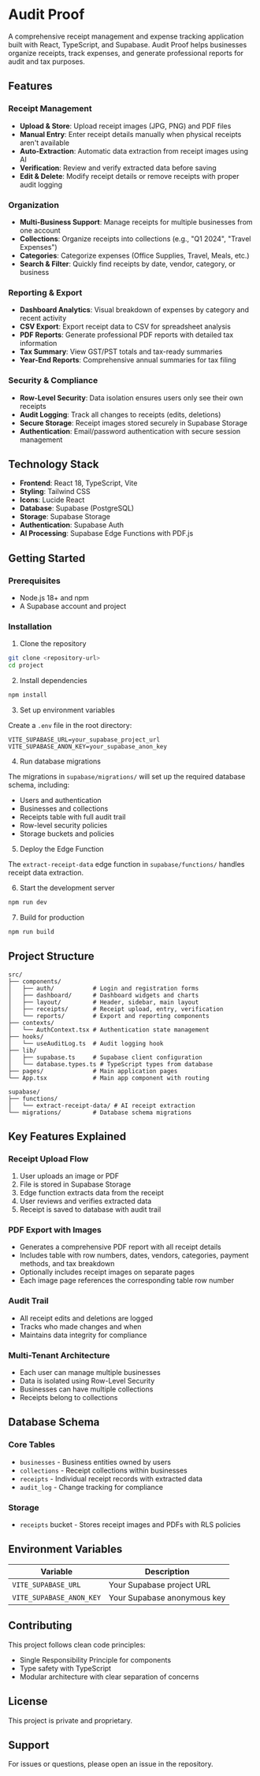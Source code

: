 # Audit Proof

A comprehensive receipt management and expense tracking application built with React, TypeScript, and Supabase. Audit Proof helps businesses organize receipts, track expenses, and generate professional reports for audit and tax purposes.

## Features

### Receipt Management
- **Upload & Store**: Upload receipt images (JPG, PNG) and PDF files
- **Manual Entry**: Enter receipt details manually when physical receipts aren't available
- **Auto-Extraction**: Automatic data extraction from receipt images using AI
- **Verification**: Review and verify extracted data before saving
- **Edit & Delete**: Modify receipt details or remove receipts with proper audit logging

### Organization
- **Multi-Business Support**: Manage receipts for multiple businesses from one account
- **Collections**: Organize receipts into collections (e.g., "Q1 2024", "Travel Expenses")
- **Categories**: Categorize expenses (Office Supplies, Travel, Meals, etc.)
- **Search & Filter**: Quickly find receipts by date, vendor, category, or business

### Reporting & Export
- **Dashboard Analytics**: Visual breakdown of expenses by category and recent activity
- **CSV Export**: Export receipt data to CSV for spreadsheet analysis
- **PDF Reports**: Generate professional PDF reports with detailed tax information
- **Tax Summary**: View GST/PST totals and tax-ready summaries
- **Year-End Reports**: Comprehensive annual summaries for tax filing

### Security & Compliance
- **Row-Level Security**: Data isolation ensures users only see their own receipts
- **Audit Logging**: Track all changes to receipts (edits, deletions)
- **Secure Storage**: Receipt images stored securely in Supabase Storage
- **Authentication**: Email/password authentication with secure session management

## Technology Stack

- **Frontend**: React 18, TypeScript, Vite
- **Styling**: Tailwind CSS
- **Icons**: Lucide React
- **Database**: Supabase (PostgreSQL)
- **Storage**: Supabase Storage
- **Authentication**: Supabase Auth
- **AI Processing**: Supabase Edge Functions with PDF.js

## Getting Started

### Prerequisites
- Node.js 18+ and npm
- A Supabase account and project

### Installation

1. Clone the repository
```bash
git clone <repository-url>
cd project
```

2. Install dependencies
```bash
npm install
```

3. Set up environment variables

Create a `.env` file in the root directory:
```
VITE_SUPABASE_URL=your_supabase_project_url
VITE_SUPABASE_ANON_KEY=your_supabase_anon_key
```

4. Run database migrations

The migrations in `supabase/migrations/` will set up the required database schema, including:
- Users and authentication
- Businesses and collections
- Receipts table with full audit trail
- Row-level security policies
- Storage buckets and policies

5. Deploy the Edge Function

The `extract-receipt-data` edge function in `supabase/functions/` handles receipt data extraction.

6. Start the development server
```bash
npm run dev
```

7. Build for production
```bash
npm run build
```

## Project Structure

```
src/
├── components/
│   ├── auth/           # Login and registration forms
│   ├── dashboard/      # Dashboard widgets and charts
│   ├── layout/         # Header, sidebar, main layout
│   ├── receipts/       # Receipt upload, entry, verification
│   └── reports/        # Export and reporting components
├── contexts/
│   └── AuthContext.tsx # Authentication state management
├── hooks/
│   └── useAuditLog.ts  # Audit logging hook
├── lib/
│   ├── supabase.ts     # Supabase client configuration
│   └── database.types.ts # TypeScript types from database
├── pages/              # Main application pages
└── App.tsx             # Main app component with routing

supabase/
├── functions/
│   └── extract-receipt-data/ # AI receipt extraction
└── migrations/         # Database schema migrations
```

## Key Features Explained

### Receipt Upload Flow
1. User uploads an image or PDF
2. File is stored in Supabase Storage
3. Edge function extracts data from the receipt
4. User reviews and verifies extracted data
5. Receipt is saved to database with audit trail

### PDF Export with Images
- Generates a comprehensive PDF report with all receipt details
- Includes table with row numbers, dates, vendors, categories, payment methods, and tax breakdown
- Optionally includes receipt images on separate pages
- Each image page references the corresponding table row number

### Audit Trail
- All receipt edits and deletions are logged
- Tracks who made changes and when
- Maintains data integrity for compliance

### Multi-Tenant Architecture
- Each user can manage multiple businesses
- Data is isolated using Row-Level Security
- Businesses can have multiple collections
- Receipts belong to collections

## Database Schema

### Core Tables
- `businesses` - Business entities owned by users
- `collections` - Receipt collections within businesses
- `receipts` - Individual receipt records with extracted data
- `audit_log` - Change tracking for compliance

### Storage
- `receipts` bucket - Stores receipt images and PDFs with RLS policies

## Environment Variables

| Variable | Description |
|----------|-------------|
| `VITE_SUPABASE_URL` | Your Supabase project URL |
| `VITE_SUPABASE_ANON_KEY` | Your Supabase anonymous key |

## Contributing

This project follows clean code principles:
- Single Responsibility Principle for components
- Type safety with TypeScript
- Modular architecture with clear separation of concerns

## License

This project is private and proprietary.

## Support

For issues or questions, please open an issue in the repository.
